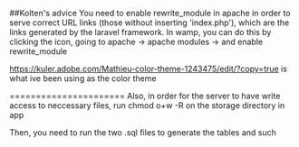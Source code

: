 ##Kolten's advice
You need to enable rewrite_module in apache in order to serve correct URL links (those without inserting 'index.php'), which are the links generated by the laravel framework.
In wamp, you can do this by clicking the icon, going to apache -> apache modules -> and enable rewrite_module

https://kuler.adobe.com/Mathieu-color-theme-1243475/edit/?copy=true is what ive been using as the color theme


======================
Also, in order for the server to have write access to neccessary files, run chmod o+w -R   on the storage directory in app

Then, you need to run the two .sql files to generate the tables and such
